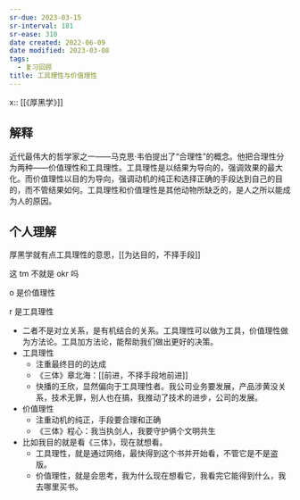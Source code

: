 ```yaml
---
sr-due: 2023-03-15
sr-interval: 181
sr-ease: 310
date created: 2022-06-09
date modified: 2023-03-08
tags:
  - 复习回顾
title: 工具理性与价值理性
---
```


x:: [[《厚黑学》]]

## 解释

近代最伟大的哲学家之一——马克思·韦伯提出了“合理性”的概念。他把合理性分为两种——价值理性和工具理性。工具理性是以结果为导向的，强调效果的最大化。而价值理性以目的为导向，强调动机的纯正和选择正确的手段达到自己的目的，而不管结果如何。工具理性和价值理性是其他动物所缺乏的，是人之所以能成为人的原因。

## 个人理解

厚黑学就有点工具理性的意思，[[为达目的，不择手段]]

这 tm 不就是 okr 吗

o 是价值理性

r 是工具理性

- 二者不是对立关系，是有机结合的关系。工具理性可以做为工具，价值理性做为方法论。工具加方法论，能帮助我们做出更好的决策。
- 工具理性
	- 注重最终目的的达成
	- 《三体》章北海：[[前进，不择手段地前进]]
	- 快播的王欣，显然偏向于工具理性者。我公司业务要发展，产品涉黄没关系，技术无罪，别人也在搞，我推动了技术的进步，公司的发展。
- 价值理性
	- 注重动机的纯正，手段要合理和正确
	- 《三体》程心：我当执剑人，我要守护俩个文明共生
- 比如我目的就是看《三体》，现在就想看。
	- 工具理性，就是通过网络，最快得到这个书并开始看，不管它是不是盗版。
	- 价值理性，就是会思考，我为什么现在想看它，我看完它能得到什么，我去哪里买书。
